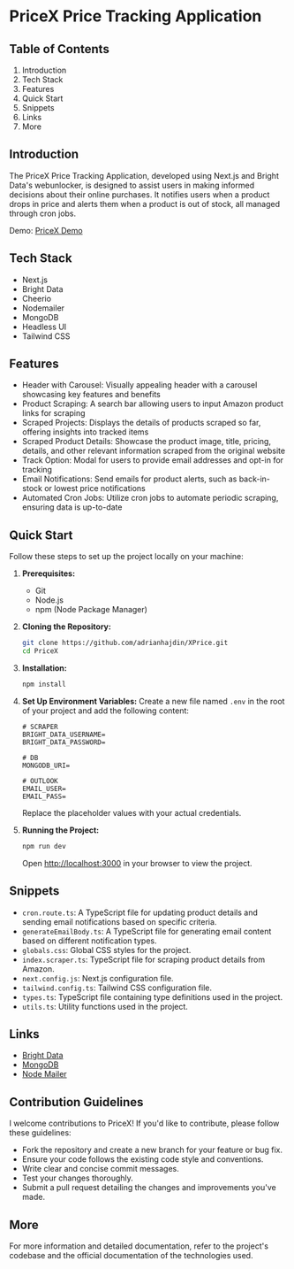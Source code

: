 # PriceX Price Tracking Application

## Table of Contents

1. Introduction
2. Tech Stack
3. Features
4. Quick Start
5. Snippets
6. Links
7. More

## Introduction

The PriceX Price Tracking Application, developed using Next.js and Bright Data's webunlocker, is designed to assist users in making informed decisions about their online purchases. It notifies users when a product drops in price and alerts them when a product is out of stock, all managed through cron jobs.

Demo: [PriceX Demo](https://pricexmnn.vercel.app/)

## Tech Stack

- Next.js
- Bright Data
- Cheerio
- Nodemailer
- MongoDB
- Headless UI
- Tailwind CSS

## Features

- Header with Carousel: Visually appealing header with a carousel showcasing key features and benefits
- Product Scraping: A search bar allowing users to input Amazon product links for scraping
- Scraped Projects: Displays the details of products scraped so far, offering insights into tracked items
- Scraped Product Details: Showcase the product image, title, pricing, details, and other relevant information scraped from the original website
- Track Option: Modal for users to provide email addresses and opt-in for tracking
- Email Notifications: Send emails for product alerts, such as back-in-stock or lowest price notifications
- Automated Cron Jobs: Utilize cron jobs to automate periodic scraping, ensuring data is up-to-date

## Quick Start

Follow these steps to set up the project locally on your machine:

1. **Prerequisites:**
   - Git
   - Node.js
   - npm (Node Package Manager)

2. **Cloning the Repository:**
   ```bash
   git clone https://github.com/adrianhajdin/XPrice.git
   cd PriceX
   ```

3. **Installation:**
   ```bash
   npm install
   ```

4. **Set Up Environment Variables:**
   Create a new file named `.env` in the root of your project and add the following content:

   ```
   # SCRAPER
   BRIGHT_DATA_USERNAME=
   BRIGHT_DATA_PASSWORD=

   # DB
   MONGODB_URI=

   # OUTLOOK
   EMAIL_USER=
   EMAIL_PASS=
   ```

   Replace the placeholder values with your actual credentials.

5. **Running the Project:**
   ```bash
   npm run dev
   ```

   Open [http://localhost:3000](http://localhost:3000) in your browser to view the project.

## Snippets

- `cron.route.ts`: A TypeScript file for updating product details and sending email notifications based on specific criteria.
- `generateEmailBody.ts`: A TypeScript file for generating email content based on different notification types.
- `globals.css`: Global CSS styles for the project.
- `index.scraper.ts`: TypeScript file for scraping product details from Amazon.
- `next.config.js`: Next.js configuration file.
- `tailwind.config.ts`: Tailwind CSS configuration file.
- `types.ts`: TypeScript file containing type definitions used in the project.
- `utils.ts`: Utility functions used in the project.

## Links

- [Bright Data](https://brightdata.com/)
- [MongoDB](https://www.mongodb.com/)
- [Node Mailer](https://nodemailer.com/)

## Contribution Guidelines

I welcome contributions to PriceX! If you'd like to contribute, please follow these guidelines:

- Fork the repository and create a new branch for your feature or bug fix.
- Ensure your code follows the existing code style and conventions.
- Write clear and concise commit messages.
- Test your changes thoroughly.
- Submit a pull request detailing the changes and improvements you've made.

## More

For more information and detailed documentation, refer to the project's codebase and the official documentation of the technologies used.
